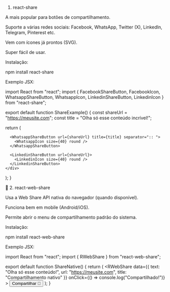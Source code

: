 1. react-share

A mais popular para botões de compartilhamento.

Suporte a várias redes sociais: Facebook, WhatsApp, Twitter (X), LinkedIn, Telegram, Pinterest etc.

Vem com ícones já prontos (SVG).

Super fácil de usar.

Instalação:

npm install react-share


Exemplo JSX:

import React from "react";
import {
  FacebookShareButton,
  FacebookIcon,
  WhatsappShareButton,
  WhatsappIcon,
  LinkedinShareButton,
  LinkedinIcon
} from "react-share";

export default function ShareExample() {
  const shareUrl = "https://meusite.com";
  const title = "Olha só esse conteúdo incrível!";

  return (
    <div>
      <FacebookShareButton url={shareUrl} quote={title}>
        <FacebookIcon size={40} round />
      </FacebookShareButton>

      <WhatsappShareButton url={shareUrl} title={title} separator=":: ">
        <WhatsappIcon size={40} round />
      </WhatsappShareButton>

      <LinkedinShareButton url={shareUrl}>
        <LinkedinIcon size={40} round />
      </LinkedinShareButton>
    </div>
  );
}

🔹 2. react-web-share

Usa a Web Share API nativa do navegador (quando disponível).

Funciona bem em mobile (Android/iOS).

Permite abrir o menu de compartilhamento padrão do sistema.

Instalação:

npm install react-web-share


Exemplo JSX:

import React from "react";
import { RWebShare } from "react-web-share";

export default function ShareNative() {
  return (
    <RWebShare
      data={{
        text: "Olha só esse conteúdo!",
        url: "https://meusite.com",
        title: "Compartilhamento nativo"
      }}
      onClick={() => console.log("Compartilhado!")}
    >
      <button>Compartilhar 🔗</button>
    </RWebShare>
  );
}